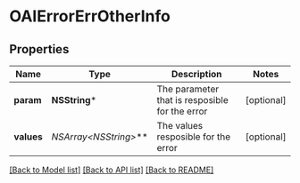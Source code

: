 # OAIErrorErrOtherInfo

## Properties
Name | Type | Description | Notes
------------ | ------------- | ------------- | -------------
**param** | **NSString*** | The parameter that is resposible for the error | [optional] 
**values** | **NSArray&lt;NSString*&gt;*** | The values resposible for the error | [optional] 

[[Back to Model list]](../README.md#documentation-for-models) [[Back to API list]](../README.md#documentation-for-api-endpoints) [[Back to README]](../README.md)


